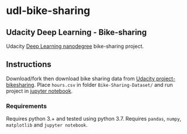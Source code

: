 # udl-bike-sharing
## Udacity Deep Learning - Bike-sharing

Udacity [Deep Learning nanodegree](https://udacity.com/course/deep-learning-nanodegree--nd101) bike-sharing project.

## Instructions
Download/fork then download bike sharing data from [Udacity project-bikesharing](https://github.com/udacity/deep-learning-v2-pytorch/tree/master/project-bikesharing). Place `hours.csv` in folder `Bike-Sharing-Dataset/` and run project in [jupyter notebook](https://jupyter.org/).

### Requirements
Requires python 3.+ and tested using python 3.7. Requires `pandas`, `numpy`, `matplotlib` and `jupyter notebook`.


